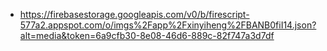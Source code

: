 - https://firebasestorage.googleapis.com/v0/b/firescript-577a2.appspot.com/o/imgs%2Fapp%2Fxinyiheng%2FBANB0fiI14.json?alt=media&token=6a9cfb30-8e08-46d6-889c-82f747a3d7df
